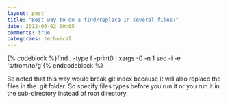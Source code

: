 ```yaml
---
layout: post
title: "Best way to do a find/replace in several files?"
date: 2012-06-02 00:05
comments: true
categories: technical
---
```


{% codeblock %}find . -type f -print0 | xargs -0 -n 1 sed -i -e 's/from/to/g'{% endcodeblock %}

Be noted that this way would break git index because it will also replace the files in the .git folder. So specify files types before you run it or you run it in the sub-directory instead of root directory.
